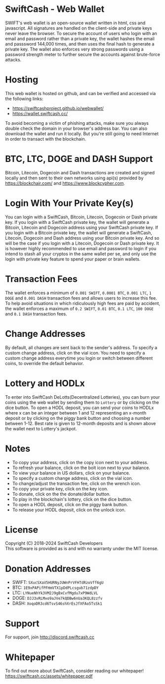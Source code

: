 # SwiftCash - Web Wallet

SWIFT's web wallet is an open-source wallet written in html, css and javascript. All signatures are handled on the client-side and private keys never leave the browser.
To secure the account of users who login with an email and password rather than a private key, the wallet hashes the email and passsword 144,000 times, and then uses the final hash to generate a private key.
The wallet also enforces very strong passwords using a password strength meter to further secure the accounts against brute-force attacks.

# Hosting
This web wallet is hosted on github, and can be verified and accessed via the following links:

* https://swiftcashproject.github.io/webwallet/
* https://wallet.swiftcash.cc/

To avoid becoming a victim of phishing attacks, make sure you always double check the domain in your browser's address bar. You can also download the wallet and run it locally. But you're still going to need Internet in order to transact with the blockchain.

# BTC, LTC, DOGE and DASH Support
Bitcoin, Litecoin, Dogecoin and Dash transactions are created and signed locally and then sent to their own networks using api(s) provided by https://blockchair.com/ and https://www.blockcypher.com.

# Login With Your Private Key(s)
You can login with a SwiftCash, Bitcoin, Litecoin, Dogecoin or Dash private key. If you login with a SwiftCash private key, the wallet will generate a Bitcoin, Litecoin and Dogecoin address using your SwiftCash private key. If you login with a Bitcoin private key, the wallet will generate a SwiftCash, Litecoin, Dogecoin and Dash address using your Bitcoin private key. And so will be the case if you login with a Litecoin, Dogecoin or Dash private key. It is however highly recommended to use email and password to login if you intend to stash all your cryptos in the same wallet per se, and only use the login with private key feature to spend your paper or brain wallets.

# Transaction Fees
The wallet enforces a minimum of `0.001 SWIFT`, `0.0001 BTC`, `0.001 LTC`, `1 DOGE` and `0.001 DASH` transaction fees and allows users to increase this fee. To help avoid situations in which ridiculously high fees are paid by accident, the wallet enforces a maximum of `0.2 SWIFT`, `0.01 BTC`, `0.1 LTC`, `100 DOGE` and `0.1 DASH` transaction fees.

# Change Addresses
By default, all changes are sent back to the sender's address. To specify a custom change address, click on the vial icon. You need to specify a custom change address everytime you login or switch between different coins, to override the default behavior.

# Lottery and HODLx
To enter into SwiftCash DeLotts(Decentralized Lotteries), you can burn your coins using the web wallet by sending them to `Lottery` or by clicking on the dice button. To open a HODL deposit, you can send your coins to HODLx where x can be an integer between 1 and 12 representing an x-month deposit or by clicking on the piggy bank button and choosing a number between 1-12. Best rate is given to 12-month deposits and is shown above the wallet next to Lottery's jackpot.

# Notes
* To copy your address, click on the copy icon next to your address.
* To refresh your balance, click on the bolt icon next to your balance.
* To view your balance in US dollars, click on your balance.
* To specify a custom change address, click on the vial icon.
* To change/adjust the transaction fee, click on the wrench icon.
* To copy your private key, click on the key icon.
* To donate, click on the the donate/dollar button.
* To play in the blockchain's lottery, click on the dice button.
* To open a HODL deposit, click on the piggy bank button.
* To release your HODL deposit, click on the unlock icon.

# License
Copyright (C) 2018-2024 SwiftCash Developers <br />
This software is provided as is and with no warranty under the MIT license.

# Donation Addresses
* SWIFT: `SXucSXaV5HURNyJUWnPrVFHTdRzoVff6gU`
* BTC: `1E9xPAPifPFHmVTX1pDdPLcsgub71zdpDY`
* LTC: `LYNueNhYk3VM2J9gBxCvfMgdu7xP9WdLVL`
* DOGE: `DJJ3vRLMxo9aJVe7kQDBw6nUa3KQL8zzfv`
* DASH: `XoqoDR3cd6TsvS46shXrEsJfXFAo5TsSk1`

# Support
For support, join http://discord.swiftcash.cc

# Whitepaper
To find out more about SwiftCash, consider reading our whitepaper!
https://swiftcash.cc/assets/whitepaper.pdf
